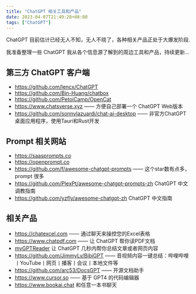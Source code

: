 ```yaml
---
title: "ChatGPT 相关工具和产品"
date: 2023-04-07T21:49:28+08:00
tags: ["ChatGPT"]
---
```


ChatGPT 目前估计已经无人不知，无人不晓了，各种相关产品正处于大爆发阶段.

我准备整理一些 ChatGPT 我从各个信息源了解到的周边工具和产品，持续更新...

## 第三方 ChatGPT 客户端


* https://github.com/lencx/ChatGPT
* https://github.com/Bin-Huang/chatbox
* https://github.com/PetoiCamp/OpenCat
* https://www.chatsverse.xyz —— 方便自己部署一个 ChatGPT Web版本
* https://github.com/sonnylazuardi/chat-ai-desktop —— 非官方ChatGPT桌面应用程序，使用Tauri和Rust开发

## Prompt 相关网站

* https://saasprompts.co
* https://openprompt.co
* https://github.com/f/awesome-chatgpt-prompts —— 这个star数有点多，prompt 很多
* https://github.com/PlexPt/awesome-chatgpt-prompts-zh ChatGPT 中文调教指南
* https://github.com/yzfly/awesome-chatgpt-zh ChatGPT 中文指南

## 相关产品

* https://chatexcel.com  —— 通过聊天来操控您的Excel表格
* https://www.chatpdf.com —— 让 ChatGPT 帮你读PDF文档
* [myGPTReader](https://github.com/madawei2699/myGPTReader) 让 ChatGPT 几秒内帮你总结文章或者网页内容
* https://github.com/JimmyLv/BibiGPT —— 音视频内容一键总结：哔哩哔哩丨YouTube丨网页丨播客丨会议丨本地文件等
* https://github.com/arc53/DocsGPT —— 开源文档助手
* https://www.cursor.so —— 基于 GPT4 的代码编辑器
* https://www.bookai.chat 和任意一本书聊天